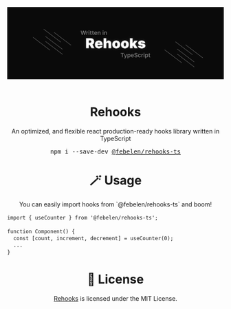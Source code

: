 <div align="center">
  <img src="./assets/banner.jpg" alt="rehooks" />
</div>

<br />

<div align="center">
  <h1>Rehooks</h1>
  <p>An optimized, and flexible react production-ready hooks library written in TypeScript</p>
</div>

<div align="center">
  <pre>npm i --save-dev <a href="#">@febelen/rehooks-ts</a></pre>
</div>

<h1 align="center">🪄 Usage</h1>
<p align="center">
You can easily import hooks from `@febelen/rehooks-ts` and boom!
</p>

```tsx
import { useCounter } from '@febelen/rehooks-ts';

function Component() {
  const [count, increment, decrement] = useCounter(0);
  ...
}
```

<h1 align="center">🧾 License</h1>

<p align="center">
<a href="https://www.npmjs.com/package/@febelen/rehooks-ts">Rehooks</a> is licensed under the MIT License.
</p>
